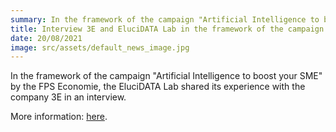 ```yaml
---
summary: In the framework of the campaign "Artificial Intelligence to boost your SME" by the FPS Economie, the EluciDATA Lab shared its experience with the company 3E in an interview.
title: Interview 3E and EluciDATA Lab in the framework of the campaign "AI to boost your SME" by the FPS Economie
date: 20/08/2021
image: src/assets/default_news_image.jpg
---
```


<p>In the framework of the campaign "Artificial Intelligence to boost your SME" by the FPS Economie, the EluciDATA Lab shared its experience with the company 3E in an interview.&nbsp;</p>

<p>More information: <a href="https://www.intelligenceartificiellepourpme.be/temoignages/interview-croisee-de-3e-pme-et-sirris-accompagnateur-en-ia?newsletter=1#newsletter">here</a>.&nbsp;</p>
